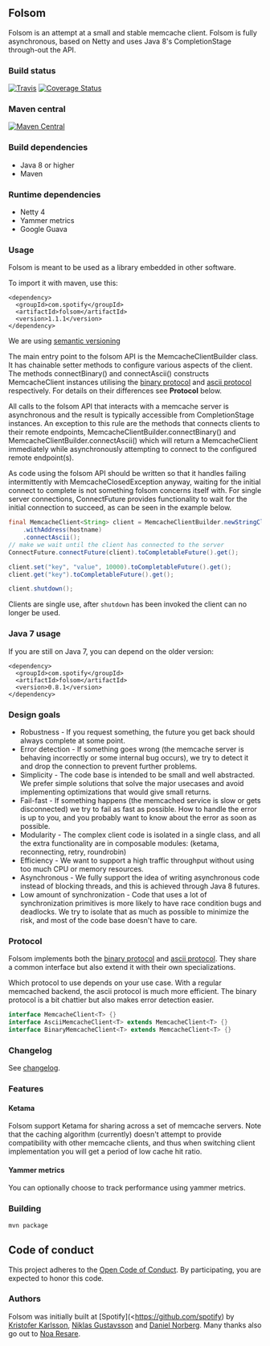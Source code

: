 ## Folsom

Folsom is an attempt at a small and stable memcache client. Folsom is fully
asynchronous, based on Netty and uses Java 8's CompletionStage through-out the
API.

### Build status

[![Travis](https://api.travis-ci.org/spotify/folsom.svg?branch=master)](https://travis-ci.org/spotify/folsom)
[![Coverage Status](http://img.shields.io/coveralls/spotify/folsom/master.svg)](https://coveralls.io/r/spotify/folsom?branch=master)

### Maven central

[![Maven Central](https://maven-badges.herokuapp.com/maven-central/com.spotify/folsom/badge.svg)](https://maven-badges.herokuapp.com/maven-central/com.spotify/folsom)


### Build dependencies

* Java 8 or higher
* Maven

### Runtime dependencies

* Netty 4
* Yammer metrics
* Google Guava

### Usage

Folsom is meant to be used as a library embedded in other software.

To import it with maven, use this:

    <dependency>
      <groupId>com.spotify</groupId>
      <artifactId>folsom</artifactId>
      <version>1.1.1</version>
    </dependency>

We are using [semantic versioning](http://semver.org)

The main entry point to the folsom API is the MemcacheClientBuilder class. It has
chainable setter methods to configure various aspects of the client. The methods connectBinary()
and connectAscii() constructs MemcacheClient instances utilising the [binary protocol] and
[ascii protocol] respectively. For details on their differences see **Protocol** below.

All calls to the folsom API that interacts with a memcache server is asynchronous and the
result is typically accessible from CompletionStage instances. An exception to this rule
are the methods that connects clients to their remote endpoints,
MemcacheClientBuilder.connectBinary() and MemcacheClientBuilder.connectAscii() which will
return a MemcacheClient immediately while asynchronously attempting to connect to the configured
remote endpoint(s).

As code using the folsom API should be written so that it handles failing intermittently with
MemcacheClosedException anyway, waiting for the initial connect to complete is not something
folsom concerns itself with. For single server connections, ConnectFuture provides functionality
to wait for the initial connection to succeed, as can be seen in the example below.

```Java
final MemcacheClient<String> client = MemcacheClientBuilder.newStringClient()
    .withAddress(hostname)
    .connectAscii();
// make we wait until the client has connected to the server
ConnectFuture.connectFuture(client).toCompletableFuture().get();

client.set("key", "value", 10000).toCompletableFuture().get();
client.get("key").toCompletableFuture().get();

client.shutdown();
```

Clients are single use, after `shutdown` has been invoked the client can no
longer be used.

### Java 7 usage

If you are still on Java 7, you can depend on the older version:

    <dependency>
      <groupId>com.spotify</groupId>
      <artifactId>folsom</artifactId>
      <version>0.8.1</version>
    </dependency>

### Design goals

* Robustness - If you request something, the future you get back should always complete at some point.
* Error detection - If something goes wrong (the memcache server is behaving incorrectly or some internal bug occurs),
  we try to detect it and drop the connection to prevent further problems.
* Simplicity - The code base is intended to be small and well abstracted.
  We prefer simple solutions that solve the major usecases and avoid implementing optimizations
  that would give small returns.
* Fail-fast - If something happens (the memcached service is slow or gets disconnected) we try to fail as fast as possible.
  How to handle the error is up to you, and you probably want to know about the error as soon as possible.
* Modularity - The complex client code is isolated in a single class, and all the extra functionality are in composable modules:
  (ketama, reconnecting, retry, roundrobin)
* Efficiency - We want to support a high traffic throughput without using too much CPU or memory resources.
* Asynchronous - We fully support the idea of writing asynchronous code instead of blocking threads, and this is
  achieved through Java 8 futures.
* Low amount of synchronization - Code that uses a lot of synchronization primitives is more likely to have
  race condition bugs and deadlocks. We try to isolate that as much as possible to minimize the risk,
  and most of the code base doesn't have to care.

### Protocol

Folsom implements both the [binary protocol] and [ascii protocol].
They share a common interface but also extend it with their own specializations.

Which protocol to use depends on your use case. With a regular memcached backend,
the ascii protocol is much more efficient. The binary protocol is a bit chattier
but also makes error detection easier.

```Java
interface MemcacheClient<T> {}
interface AsciiMemcacheClient<T> extends MemcacheClient<T> {}
interface BinaryMemcacheClient<T> extends MemcacheClient<T> {}
```

### Changelog
See [changelog](CHANGELOG.md).

### Features

#### Ketama

Folsom support Ketama for sharing across a set of memcache servers. Note that
the caching algorithm (currently) doesn't attempt to provide compatibility with
other memcache clients, and thus when switching client implementation you will
get a period of low cache hit ratio.

#### Yammer metrics

You can optionally choose to track performance using yammer metrics.

### Building

```
mvn package
```

## Code of conduct
This project adheres to the [Open Code of Conduct][code-of-conduct]. By participating, you are expected to honor this code.

### Authors

Folsom was initially built at [Spotify](<https://github.com/spotify) by
[Kristofer Karlsson](https://github.com/krka), [Niklas Gustavsson](https://github.com/protocol7) and
[Daniel Norberg](https://github.com/danielnorberg).
Many thanks also go out to [Noa Resare](https://github.com/noaresare).

[binary protocol]: https://github.com/memcached/memcached/wiki/BinaryProtocolRevamped
[ascii protocol]: https://github.com/memcached/memcached/blob/master/doc/protocol.txt
[code-of-conduct]: https://github.com/spotify/code-of-conduct/blob/master/code-of-conduct.md
